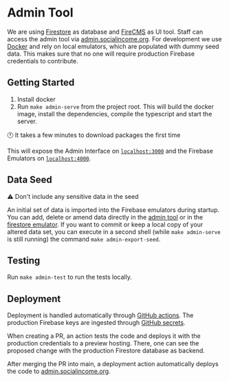 # Admin Tool

We are using [Firestore](https://firebase.google.com/docs/firestore) as
database and [FireCMS](https://firecms.co/) as UI tool. Staff can access
the admin tool via
[admin.socialincome.org](https://admin.socialincome.org). For
development we use [Docker](https://www.docker.com) and rely on local
emulators, which are populated with dummy seed data. This makes sure
that no one will require production Firebase credentials to contribute.

## Getting Started

1. Install docker
2. Run `make admin-serve` from the project root. This will build the
   docker image, install the dependencies, compile the typescript and
   start the server.

🕐 It takes a few minutes to download packages the first time

This will expose the Admin Interface on
[`localhost:3000`](http://localhost:3000) and the Firebase Emulators on
[`localhost:4000`](http://localhost:4000).

## Data Seed

⚠️ Don't include any sensitive data in the seed

An initial set of data is imported into the Firebase emulators during
startup. You can add, delete or amend data directly in the
[admin tool](http://localhost:3000) or in the
[firestore emulator](http://localhost:4000). If you want to commit or
keep a local copy of your altered data set, you can execute in a second
shell (while `make admin-serve` is still running) the command
`make admin-export-seed`.

## Testing

Run `make admin-test` to run the tests locally.

## Deployment

Deployment is handled automatically through
[GitHub actions](https://github.com/socialincome-san/public/actions).
The production Firebase keys are ingested through
[GitHub secrets](<[url](https://docs.github.com/en/actions/security-guides/encrypted-secrets)>).

When creating a PR, an action tests the code and deploys it with the
production credentials to a preview hosting. There, one can see the
proposed change with the production Firestore database as backend.

After merging the PR into main, a deployment action automatically
deploys the code to
[admin.socialincome.org](https://admin.socialincome.org).
